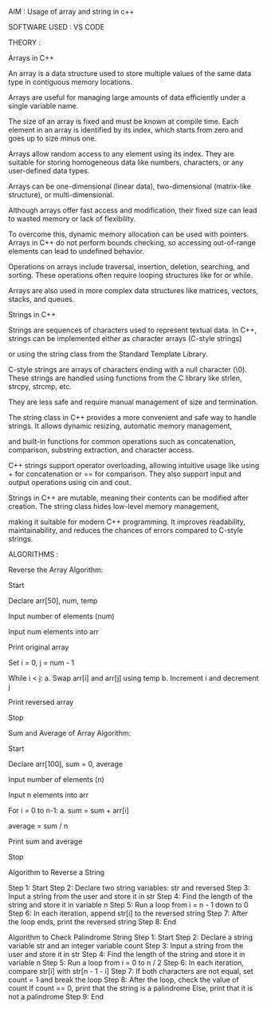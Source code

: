 AIM : Usage of array and string in c++

SOFTWARE USED : VS CODE

THEORY :

Arrays in C++

An array is a data structure used to store multiple values of the same data type in contiguous memory locations. 

Arrays are useful for managing large amounts of data efficiently under a single variable name.

The size of an array is fixed and must be known at compile time. Each element in an array is identified by its index, which starts from zero and goes up to size minus one.

Arrays allow random access to any element using its index. They are suitable for storing homogeneous data like numbers, characters, or any user-defined data types.

Arrays can be one-dimensional (linear data), two-dimensional (matrix-like structure), or multi-dimensional.

Although arrays offer fast access and modification, their fixed size can lead to wasted memory or lack of flexibility.

To overcome this, dynamic memory allocation can be used with pointers. Arrays in C++ do not perform bounds checking, so accessing out-of-range elements can lead to undefined behavior.

Operations on arrays include traversal, insertion, deletion, searching, and sorting. These operations often require looping structures like for or while.

Arrays are also used in more complex data structures like matrices, vectors, stacks, and queues.

Strings in C++

Strings are sequences of characters used to represent textual data. In C++, strings can be implemented either as character arrays (C-style strings) 

or using the string class from the Standard Template Library.

C-style strings are arrays of characters ending with a null character (\0). These strings are handled using functions from the C library like strlen, strcpy, strcmp, etc. 

They are less safe and require manual management of size and termination.

The string class in C++ provides a more convenient and safe way to handle strings. It allows dynamic resizing, automatic memory management,

and built-in functions for common operations such as concatenation, comparison, substring extraction, and character access.

C++ strings support operator overloading, allowing intuitive usage like using + for concatenation or == for comparison. They also support input and output operations using cin and cout.

Strings in C++ are mutable, meaning their contents can be modified after creation. The string class hides low-level memory management, 

making it suitable for modern C++ programming. It improves readability, maintainability, and reduces the chances of errors compared to C-style strings.

ALGORITHMS :

Reverse the Array Algorithm:

Start

Declare arr[50], num, temp

Input number of elements (num)

Input num elements into arr

Print original array

Set i = 0, j = num - 1

While i < j: a. Swap arr[i] and arr[j] using temp b. Increment i and decrement j

Print reversed array

Stop

Sum and Average of Array Algorithm:

Start

Declare arr[100], sum = 0, average

Input number of elements (n)

Input n elements into arr

For i = 0 to n-1: a. sum = sum + arr[i]

average = sum / n

Print sum and average

Stop

Algorithm to Reverse a String

Step 1: Start 
Step 2: Declare two string variables: str and reversed 
Step 3: Input a string from the user and store it in str 
Step 4: Find the length of the string and store it in variable n
Step 5: Run a loop from i = n - 1 down to 0
Step 6: In each iteration, append str[i] to the reversed string 
Step 7: After the loop ends, print the reversed string Step 8: End

Algorithm to Check Palindrome String
Step 1: Start 
Step 2: Declare a string variable str and an integer variable count 
Step 3: Input a string from the user and store it in str
Step 4: Find the length of the string and store it in variable n
Step 5: Run a loop from i = 0 to n / 2 
Step 6: In each iteration, compare str[i] with str[n - 1 - i]
Step 7: If both characters are not equal, set count = 1 and break the loop 
Step 8: After the loop, check the value of count If count == 0, print that the string is a palindrome Else, print that it is not a palindrome 
Step 9: End
